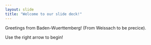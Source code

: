```yaml
---
layout: slide
title: "Welcome to our slide deck!"
---
```


Greetings from Baden-Wuerttemberg!
(From Weissach to be precice).

Use the right arrow to begin!
